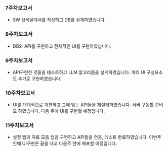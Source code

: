 ### 7주차보고서
- SW 상세설계서를 작성하고 DB를 설계하였습니다.
### 8주차보고서
- DB와 API를 구현하고 전체적인 UI를 구현하였습니다.
### 9주차보고서
- API구현한 것들을 테스트하고 LLM 알고리즘을 설계하였습니다. 여러 UI 구성요소도 추가로 구현하였습니다.
### 10주차보고서
- UI를 대대적으로 개편하고 그에 맞는 API들을 재설계하였습니다. 서버 구동할 준비도 하였습니다. 다음 주에 UI를 구현할 예정입니다.
### 11주차보고서
- 설정 탭과 자료 모음 탭을 구현하고 API들을 연동, 테스트 완료하였습니다. 이번주 안에 UI구현은 끝을 내고 다음주 안에 배포할 예정입니다.
